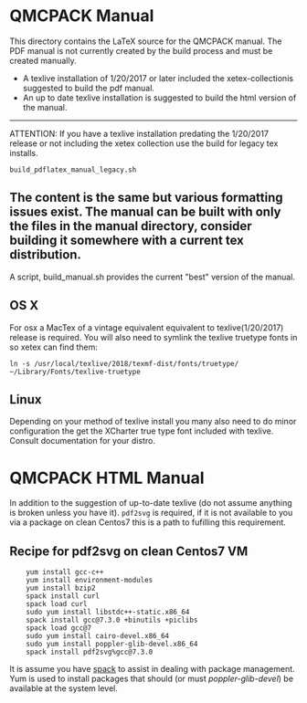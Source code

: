 # QMCPACK Manual

This directory contains the LaTeX source for the QMCPACK manual. The
PDF manual is not currently created by the build process and must be
created manually.

- A texlive installation of 1/20/2017 or later included the xetex-collectionis suggested to build the pdf manual.
- An up to date texlive installation is suggested to build the html version of the manual.

---
ATTENTION:
If you have a texlive installation predating the 1/20/2017 release or not including the xetex collection
use the build for legacy tex installs.
``` shell
build_pdflatex_manual_legacy.sh
```
The content is the same but various formatting issues exist. The manual can be built with only the files in the manual directory, consider building it somewhere with a current tex distribution.
---

A script, build_manual.sh provides the current "best" version of the manual.


## OS X
For osx a MacTex of a vintage equivalent equivalent to texlive(1/20/2017) release is required. You will also need to symlink the texlive truetype fonts in so xetex can find them:
```
ln -s /usr/local/texlive/2018/texmf-dist/fonts/truetype/ ~/Library/Fonts/texlive-truetype
```

## Linux
Depending on your method of texlive install you many also need to do minor configuration the get the XCharter true type font included with texlive. Consult documentation for your distro.

# QMCPACK HTML Manual
In addition to the suggestion of up-to-date texlive (do not assume anything is broken unless you have it). `pdf2svg` is required, if it is not available to you via a package on clean Centos7 this is a path to fufilling this requirement.

## Recipe for pdf2svg on clean Centos7 VM
``` shell
    yum install gcc-c++
    yum install environment-modules
    yum install bzip2
    spack install curl
    spack load curl
    sudo yum install libstdc++-static.x86_64
    spack install gcc@7.3.0 +binutils +piclibs
    spack load gcc@7
    sudo yum install cairo-devel.x86_64
    sudo yum install poppler-glib-devel.x86_64
    spack install pdf2svg%gcc@7.3.0
```
It is assume you have [spack](https://github.com/spack/spack) to assist in dealing with package management. Yum is used to install packages that should (or must _poppler-glib-devel_) be available at the system level.
